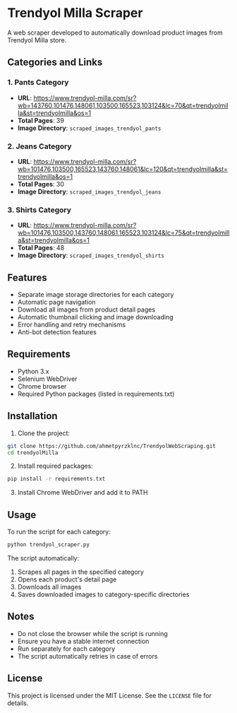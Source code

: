 # Trendyol Milla Scraper

A web scraper developed to automatically download product images from Trendyol Milla store.

## Categories and Links

### 1. Pants Category
- **URL**: https://www.trendyol-milla.com/sr?wb=143760,101476,148061,103500,165523,103124&lc=70&qt=trendyolmilla&st=trendyolmilla&os=1
- **Total Pages**: 39
- **Image Directory**: `scraped_images_trendyol_pants`

### 2. Jeans Category
- **URL**: https://www.trendyol-milla.com/sr?wb=101476,103500,165523,143760,148061&lc=120&qt=trendyolmilla&st=trendyolmilla&os=1
- **Total Pages**: 30
- **Image Directory**: `scraped_images_trendyol_jeans`

### 3. Shirts Category
- **URL**: https://www.trendyol-milla.com/sr?wb=101476,103500,143760,148061,165523,103124&lc=75&qt=trendyolmilla&st=trendyolmilla&os=1
- **Total Pages**: 48
- **Image Directory**: `scraped_images_trendyol_shirts`

## Features

- Separate image storage directories for each category
- Automatic page navigation
- Download all images from product detail pages
- Automatic thumbnail clicking and image downloading
- Error handling and retry mechanisms
- Anti-bot detection features

## Requirements

- Python 3.x
- Selenium WebDriver
- Chrome browser
- Required Python packages (listed in requirements.txt)

## Installation

1. Clone the project:
```bash
git clone https://github.com/ahmetpyrzklnc/TrendyolWebScraping.git
cd trendyolMilla
```

2. Install required packages:
```bash
pip install -r requirements.txt
```

3. Install Chrome WebDriver and add it to PATH

## Usage

To run the script for each category:

```bash
python trendyol_scraper.py
```

The script automatically:
1. Scrapes all pages in the specified category
2. Opens each product's detail page
3. Downloads all images
4. Saves downloaded images to category-specific directories

## Notes

- Do not close the browser while the script is running
- Ensure you have a stable internet connection
- Run separately for each category
- The script automatically retries in case of errors

## License

This project is licensed under the MIT License. See the `LICENSE` file for details. 
